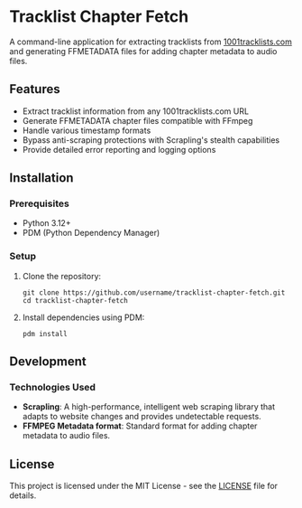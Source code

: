 # Tracklist Chapter Fetch

A command-line application for extracting tracklists from [1001tracklists.com](https://www.1001tracklists.com) and generating FFMETADATA files for adding chapter metadata to audio files.

## Features

- Extract tracklist information from any 1001tracklists.com URL
- Generate FFMETADATA chapter files compatible with FFmpeg
- Handle various timestamp formats
- Bypass anti-scraping protections with Scrapling's stealth capabilities
- Provide detailed error reporting and logging options

## Installation

### Prerequisites

- Python 3.12+
- PDM (Python Dependency Manager)

### Setup

1. Clone the repository:

   ```shell
   git clone https://github.com/username/tracklist-chapter-fetch.git
   cd tracklist-chapter-fetch
   ```

2. Install dependencies using PDM:

   ```shell
   pdm install
   ```

## Development

### Technologies Used

- **Scrapling**: A high-performance, intelligent web scraping library that adapts to website changes and provides undetectable requests.
- **FFMPEG Metadata format**: Standard format for adding chapter metadata to audio files.

## License

This project is licensed under the MIT License - see the [LICENSE](./LICENSE) file for details.
